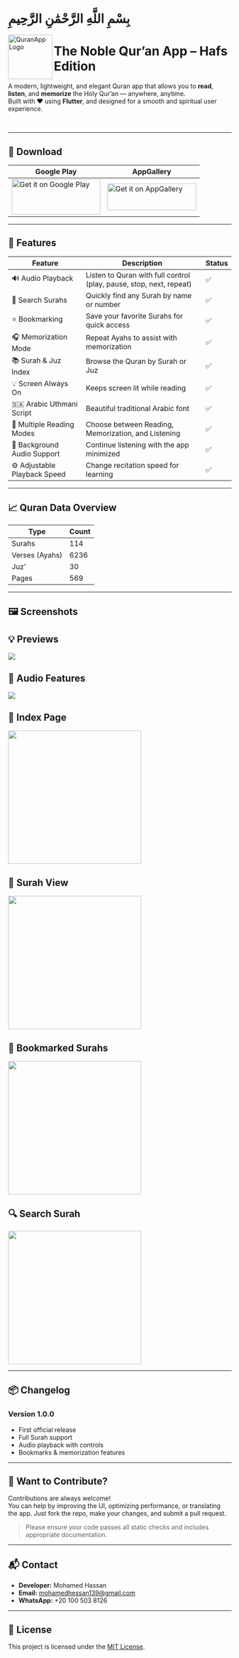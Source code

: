 # بِسْمِ اللَّهِ الرَّحْمَٰنِ الرَّحِيمِ

<img align="left" alt="QuranApp Logo" src="https://github.com/HoussemTN/Al-quran-Al-karim/blob/master/assets/images/logo.png?raw=true" height="100px" width="100px"/>

# The Noble Qur’an App – Hafs Edition

A modern, lightweight, and elegant Quran app that allows you to **read**, **listen**, and **memorize** the Holy Qur’an — anywhere, anytime.  
Built with ❤️ using **Flutter**, and designed for a smooth and spiritual user experience.

<br clear="left"/>

---

## 📲 Download

| Google Play | AppGallery |
|-------------|--------------|
|<a href='https://play.google.com/store/apps/details?id=com.brains404.quran'><img width='200' height='80' alt='Get it on Google Play' src='https://play.google.com/intl/en_us/badges/images/generic/en_badge_web_generic.png'></a>|<a href='https://appgallery.cloud.huawei.com/ag/n/app/C102976727?channelId=devBrains404'><img width='200' height='60' alt='Get it on AppGallery' src='https://raw.githubusercontent.com/HoussemTN/badges/master/English/RGB/PNG/Badge-Black.png'></a>|

---

## 🌟 Features

| Feature | Description | Status |
|--------|-------------|--------|
| 🔊 Audio Playback | Listen to Quran with full control (play, pause, stop, next, repeat) | ✅ |
| 🔎 Search Surahs | Quickly find any Surah by name or number | ✅ |
| ⭐ Bookmarking | Save your favorite Surahs for quick access | ✅ |
| 🎧 Memorization Mode | Repeat Ayahs to assist with memorization | ✅ |
| 📚 Surah & Juz Index | Browse the Quran by Surah or Juz | ✅ |
| 💡 Screen Always On | Keeps screen lit while reading | ✅ |
| 🇸🇦 Arabic Uthmani Script | Beautiful traditional Arabic font | ✅ |
| 📖 Multiple Reading Modes | Choose between Reading, Memorization, and Listening | ✅ |
| 🎵 Background Audio Support | Continue listening with the app minimized | ✅ |
| ⚙️ Adjustable Playback Speed | Change recitation speed for learning | ✅ |

---

## 📈 Quran Data Overview

| Type | Count |
|------|-------|
| Surahs | 114 |
| Verses (Ayahs) | 6236 |
| Juz' | 30 |
| Pages | 569 |

---

## 🖼️ Screenshots

## 💡 Previews 
<img src="https://github.com/MohameHassan139/Al_quran_Al_karim/blob/main/screenshots/5.jpg?raw=true" />

## 🎵 Audio Features 

<img src="https://github.com/MohameHassan139/Al_quran_Al_karim/blob/main/screenshots/7.jpg?raw=true" />

## 📑 Index Page  

<img src="https://github.com/HoussemTN/Al-quran-Al-karim/blob/master/screenshots/index.jpeg?raw=true" width="300px"/>

## 📖 Surah View  

<img src="https://github.com/HoussemTN/Al-quran-Al-karim/blob/master/screenshots/surahView.jpeg?raw=true" width="300px"/>

## 🔖 Bookmarked Surahs  

<img src="https://github.com/HoussemTN/Al-quran-Al-karim/blob/master/screenshots/bookmark.jpeg?raw=true" width="300px"/>

## 🔍 Search Surah 

<img src="https://github.com/HoussemTN/Al-quran-Al-karim/blob/master/screenshots/searchSurah.jpeg?raw=true" width="300px"/>



---

## 📦 Changelog

### Version 1.0.0
- First official release
- Full Surah support
- Audio playback with controls
- Bookmarks & memorization features

---

## 🤝 Want to Contribute?

Contributions are always welcome!  
You can help by improving the UI, optimizing performance, or translating the app. Just fork the repo, make your changes, and submit a pull request.

> Please ensure your code passes all static checks and includes appropriate documentation.

---

## 📬 Contact

- **Developer:** Mohamed Hassan  
- **Email:** mohamedhessan139@gmail.com  
- **WhatsApp:** +20 100 503 8126  

---

## 📜 License

This project is licensed under the [MIT License](LICENSE).
